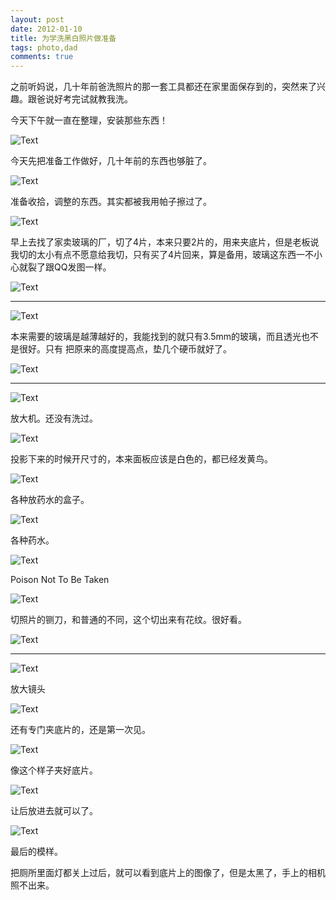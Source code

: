 ```yaml
---
layout: post
date: 2012-01-10
title: 为学洗黑白照片做准备
tags: photo,dad
comments: true
---
```


之前听妈说，几十年前爸洗照片的那一套工具都还在家里面保存到的，突然来了兴趣。跟爸说好考完试就教我洗。

今天下午就一直在整理，安装那些东西！

![Text](https://dl.dropboxusercontent.com/u/24683331/blog_img/MG_0157.jpg) 

<!-- more -->

今天先把准备工作做好，几十年前的东西也够脏了。

![Text](https://dl.dropboxusercontent.com/u/24683331/blog_img/MG_0002.jpg)

准备收拾，调整的东西。其实都被我用帕子擦过了。

![Text](https://dl.dropboxusercontent.com/u/24683331/blog_img/MG_0017.jpg)

早上去找了家卖玻璃的厂，切了4片，本来只要2片的，用来夹底片，但是老板说我切的太小有点不愿意给我切，只有买了4片回来，算是备用，玻璃这东西一不小心就裂了跟QQ发图一样。

![Text](https://dl.dropboxusercontent.com/u/24683331/blog_img/MG_0050.jpg)

---

![Text](https://dl.dropboxusercontent.com/u/24683331/blog_img/MG_0028.jpg)

本来需要的玻璃是越薄越好的，我能找到的就只有3.5mm的玻璃，而且透光也不是很好。只有 把原来的高度提高点，垫几个硬币就好了。

![Text](https://dl.dropboxusercontent.com/u/24683331/blog_img/MG_0055.jpg)

---

![Text](https://dl.dropboxusercontent.com/u/24683331/blog_img/MG_0057.jpg)

放大机。还没有洗过。

![Text](https://dl.dropboxusercontent.com/u/24683331/blog_img/MG_0071.jpg)

投影下来的时候开尺寸的，本来面板应该是白色的，都已经发黄鸟。

![Text](https://dl.dropboxusercontent.com/u/24683331/blog_img/MG_0073.jpg)

各种放药水的盒子。

![Text](https://dl.dropboxusercontent.com/u/24683331/blog_img/MG_0074.jpg)

各种药水。

![Text](https://dl.dropboxusercontent.com/u/24683331/blog_img/MG_0077.jpg)  

Poison Not To Be Taken

![Text](https://dl.dropboxusercontent.com/u/24683331/blog_img/MG_0083.jpg) 

切照片的铡刀，和普通的不同，这个切出来有花纹。很好看。

![Text](https://dl.dropboxusercontent.com/u/24683331/blog_img/MG_0130.jpg) 

---

![Text](https://dl.dropboxusercontent.com/u/24683331/blog_img/MG_0134.jpg) 

放大镜头

![Text](https://dl.dropboxusercontent.com/u/24683331/blog_img/MG_0152.jpg)

还有专门夹底片的，还是第一次见。

![Text](https://dl.dropboxusercontent.com/u/24683331/blog_img/MG_0128.jpg)

像这个样子夹好底片。

![Text](https://dl.dropboxusercontent.com/u/24683331/blog_img/MG_0007.jpg) 

让后放进去就可以了。

![Text](https://dl.dropboxusercontent.com/u/24683331/blog_img/MG_0113.jpg) 

最后的模样。

把厕所里面灯都关上过后，就可以看到底片上的图像了，但是太黑了，手上的相机照不出来。